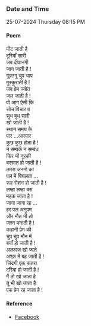 ### Date and Time

25-07-2024 Thursday 08:15 PM

#### Poem

मीट जाती है  <br />
दूरियाँ सारी  <br />
जब दीवानगी  <br />
जाग जाती है ! <br />
गुफ़्तगू चुप चाप  <br />
मुस्कुराती है ! <br />
जब प्रेम ज्योत  <br />
जल जाती है ! <br />
वो आग ऐसी कि <br />
सोच विचार व  <br />
सुध बुध सारी  <br />
खो जाती है ! <br />
स्थान समय के  <br />
पार ...आरपार  <br />
कुछ कुछ होता है ! <br />
न सम्पर्क न सम्बंध  <br />
फिर भी नूरकी  <br />
बरसात हो जाती है ! <br />
तमस जनमो का  <br />
पल में पिघलता ... <br />
रूह रोशन हो जाती है ! <br />
लम्हा लम्हा बस <br />
महक जाता है !  <br />
जागा जागा सा ... <br />
हर पल अनुपम  <br />
और मौत भी तो  <br />
जश्न मनाती है ! <br />
कहानी प्रेम की  <br />
चुप चुप मौन में  <br />
बयाँ हो जाती है ! <br />
अल्फ़ाज़ खो जाते  <br />
अश्क़ में बह जाती है ! <br />
ज़िंदगी एक क़तरा <br />
दरिया हो जाती है ! <br />
मैं तो खो जाता है  <br />
तू भी खो जाता है  <br />
एक प्रेम रह जाता है !

#### Reference

* [Facebook](https://www.facebook.com/share/p/GK4rbLhff9F9pT4H/?mibextid=xfxF2i)
